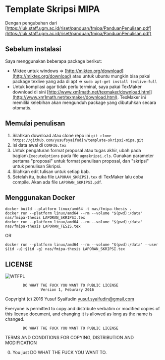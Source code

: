 # Template Skripsi MIPA

Dengan pengubahan dari [https://luk.staff.ugm.ac.id/riset/panduan/fmipa/PanduanPenulisan.pdf](https://luk.staff.ugm.ac.id/riset/panduan/fmipa/PanduanPenulisan.pdf)

## Sebelum instalasi
Saya menggunakan beberapa package berikut:

* Miktex untuk windows => [http://miktex.org/download](http://miktex.org/download) atau untuk ubuntu mungkin bisa pakai package texlive yang ada di apt => `sudo apt-get install texlive-full`
* Untuk kompilasi agar tidak perlu terminal, saya pakai TexMaker download di sini [http://www.xm1math.net/texmaker/download.html](http://www.xm1math.net/texmaker/download.html). TexMaker ini memiliki kelebihan akan mengunduh package yang dibutuhkan secara otomatis.

## Memulai penulisan
1. Silahkan download atau clone repo ini `git clone https://github.com/yusufsyaifudin/template-skripsi-mipa.git`
2. Isi data awal di `CONFIG.tex`
3. Untuk pengaturan format proposal atau tugas akhir, ubah pada bagian`\ExecuteOptions` pada file `ugmskripsi.cls`. Gunakan parameter pertama "proposal" untuk format penulisan proposal, dan "skripsi" untuk penulisan Skripsi.
3. Silahkan edit tulisan untuk setiap bab.
4. Setelah itu, buka file `LAPORAN_SKRIPSI.tex` di TexMaker lalu coba compile. Akan ada file `LAPORAN_SKRIPSI.pdf`.

## Menggunakan Docker

```
docker build --platform linux/amd64 -t nas/fmipa-thesis .
docker run --platform linux/amd64 --rm --volume "$(pwd):/data" nas/fmipa-thesis LAPORAN_SKRIPSI.tex
docker run --platform linux/amd64 --rm --volume "$(pwd):/data" nas/fmipa-thesis LAPORAN_TESIS.tex
```

OR

```
docker run --platform linux/amd64 --rm --volume "$(pwd):/data" --user $(id -u):$(id -g) nas/fmipa-thesis LAPORAN_SKRIPSI.tex
```

## LICENSE

![WTFPL](http://www.wtfpl.net/wp-content/uploads/2012/12/wtfpl-badge-4.png "WTFPL")

            DO WHAT THE FUCK YOU WANT TO PUBLIC LICENSE
                    Version 1, Feburary 2016

 Copyright (c) 2016 Yusuf Syaifudin <yusuf.syaifudin@gmail.com>

 Everyone is permitted to copy and distribute verbatim or modified
 copies of this license document, and changing it is allowed as long
 as the name is changed.

            DO WHAT THE FUCK YOU WANT TO PUBLIC LICENSE
   TERMS AND CONDITIONS FOR COPYING, DISTRIBUTION AND MODIFICATION

  0. You just DO WHAT THE FUCK YOU WANT TO.
